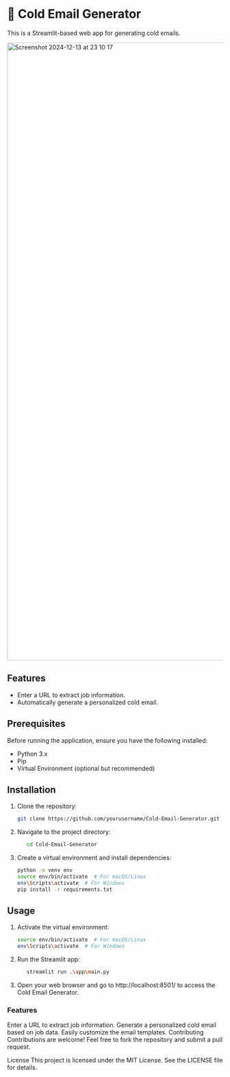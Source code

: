# 📧 Cold Email Generator

This is a Streamlit-based web app for generating cold emails.

<img width="1440" alt="Screenshot 2024-12-13 at 23 10 17" src="https://github.com/user-attachments/assets/971fc583-5379-42b7-9a11-f7cf62b465e6" />

## Features

- Enter a URL to extract job information.
- Automatically generate a personalized cold email.

## Prerequisites

Before running the application, ensure you have the following installed:

- Python 3.x
- Pip
- Virtual Environment (optional but recommended)

## Installation

1. Clone the repository:
   ```bash
   git clone https://github.com/yourusername/Cold-Email-Generator.git
2. Navigate to the project directory:
   ```bash
      cd Cold-Email-Generator

3. Create a virtual environment and install dependencies:
   ```bash
   python -m venv env
   source env/bin/activate  # For macOS/Linux
   env\Scripts\activate  # For Windows
   pip install -r requirements.txt


## Usage


1. Activate the virtual environment:
   ```bash
   source env/bin/activate  # For macOS/Linux
   env\Scripts\activate  # For Windows

2. Run the Streamlit app:
   ```bash
      streamlit run .\app\main.py

3. Open your web browser and go to http://localhost:8501/ to access the Cold Email Generator.

### Features
Enter a URL to extract job information.
Generate a personalized cold email based on job data.
Easily customize the email templates.
Contributing
Contributions are welcome! Feel free to fork the repository and submit a pull request.

License
This project is licensed under the MIT License. See the LICENSE file for details.
     
